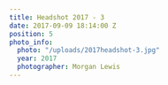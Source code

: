 ```yaml
---
title: Headshot 2017 - 3
date: 2017-09-09 18:14:00 Z
position: 5
photo_info:
  photo: "/uploads/2017headshot-3.jpg"
  year: 2017
  photographer: Morgan Lewis
---
```


